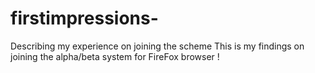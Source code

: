 # firstimpressions-
Describing my experience on joining the scheme
This is my findings on joining the alpha/beta system for FireFox browser !
